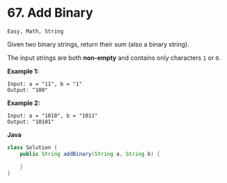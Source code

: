 # 67. Add Binary

```Easy, Math, String```


Given two binary strings, return their sum (also a binary string).

The input strings are both **non-empty** and contains only characters `1` or `0`.

**Example 1:**

```
Input: a = "11", b = "1"
Output: "100"
```

**Example 2:**

```
Input: a = "1010", b = "1011"
Output: "10101"
```

**Java**

```java
class Solution {
    public String addBinary(String a, String b) {
    
    }
}
```

